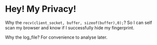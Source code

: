 # Hey! My Privacy!

Why the `recv(client_socket, buffer, sizeof(buffer),0);`?
So I can self scan my browser and know if I successfully hide my fingerprint.

Why the log_file?
For convenience to analyse later.

